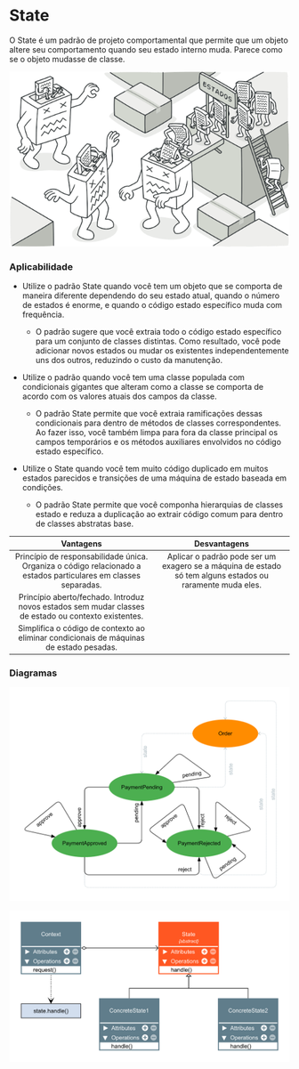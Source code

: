 # State

O State é um padrão de projeto comportamental que permite que um objeto altere seu comportamento quando seu estado interno muda. Parece como se o objeto mudasse de classe.

![state_ilustration](./state-pt-br.png)

### Aplicabilidade

- Utilize o padrão State quando você tem um objeto que se comporta de maneira diferente dependendo do seu estado atual, quando o número de estados é enorme, e quando o código estado específico muda com frequência.

    - O padrão sugere que você extraia todo o código estado específico para um conjunto de classes distintas. Como resultado, você pode adicionar novos estados ou mudar os existentes independentemente uns dos outros, reduzindo o custo da manutenção.

- Utilize o padrão quando você tem uma classe populada com condicionais gigantes que alteram como a classe se comporta de acordo com os valores atuais dos campos da classe.

    - O padrão State permite que você extraia ramificações dessas condicionais para dentro de métodos de classes correspondentes. Ao fazer isso, você também limpa para fora da classe principal os campos temporários e os métodos auxiliares envolvidos no código estado específico.

- Utilize o State quando você tem muito código duplicado em muitos estados parecidos e transições de uma máquina de estado baseada em condições.

    - O padrão State permite que você componha hierarquias de classes estado e reduza a duplicação ao extrair código comum para dentro de classes abstratas base.

|Vantagens|Desvantagens|
|:---:|:---:|
|Princípio de responsabilidade única. Organiza o código relacionado a estados particulares em classes separadas.|Aplicar o padrão pode ser um exagero se a máquina de estado só tem alguns estados ou raramente muda eles.|
|Princípio aberto/fechado. Introduz novos estados sem mudar classes de estado ou contexto existentes.||
|Simplifica o código de contexto ao eliminar condicionais de máquinas de estado pesadas.||

### Diagramas

![state_1](./State%201.png)

![state_2](./State%202.png)